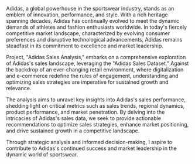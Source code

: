 Adidas, a global powerhouse in the sportswear industry, stands as an emblem of innovation, performance, and style. With a rich heritage spanning decades, Adidas has continually evolved to meet the dynamic demands of athletes and fashion enthusiasts worldwide. In today's fiercely competitive market landscape, characterized by evolving consumer preferences and disruptive technological advancements, Adidas remains steadfast in its commitment to excellence and market leadership.

Project, "Adidas Sales Analysis," embarks on a comprehensive exploration of Adidas's sales landscape, leveraging the "Adidas Sales Dataset." Against the backdrop of an ever-changing retail environment, where digitalization and e-commerce redefine the rules of engagement, understanding and optimizing sales strategies are imperative for sustained growth and relevance.

The analysis aims to unravel key insights into Adidas's sales performance, shedding light on critical metrics such as sales trends, regional dynamics, product performance, and market penetration. By delving into the intricacies of Adidas's sales data, we seek to provide actionable recommendations to optimize sales strategies, enhance market positioning, and drive sustained growth in a competitive landscape.

Through strategic analysis and informed decision-making, I aspire to contribute to Adidas's continued success and market leadership in the dynamic world of sportswear.
